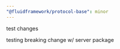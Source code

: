 ```yaml
---
"@fluidframework/protocol-base": minor
---
```


test changes

testing breaking change w/ server package
